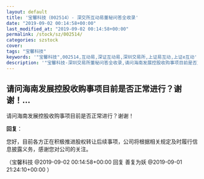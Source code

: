 ```yaml
---
layout: default
title: '宝馨科技（002514）- 深交所互动易董秘问答全收录'
date: "2019-09-02 00:14:58+00:00"
last_modified_at: "2019-09-02 00:14:58+00:00"
permalink: /stock/sz/002514/
categories: szstock
cover: 
tags: "宝馨科技"
keywords: '"宝馨科技",002514,互动易,深证互动易,深圳交易所,上证易互动,上证e互动'
description: '"宝馨科技-深圳交易所董秘问答全收录,请问海南发展控股收购事项目前是否正常进行？谢谢！"'
---
```


## 请问海南发展控股收购事项目前是否正常进行？谢谢！...

请问海南发展控股收购事项目前是否正常进行？谢谢！

**回复**：

您好，目前各方正在积极推进股权转让后续事项，公司将根据相关规定及时履行信息披露义务，感谢您对公司的关注。 

（宝馨科技  @2019-09-02 00:14:58+00:00 回复 善复为妖  @2019-09-01 21:24:10+00:00 ）

